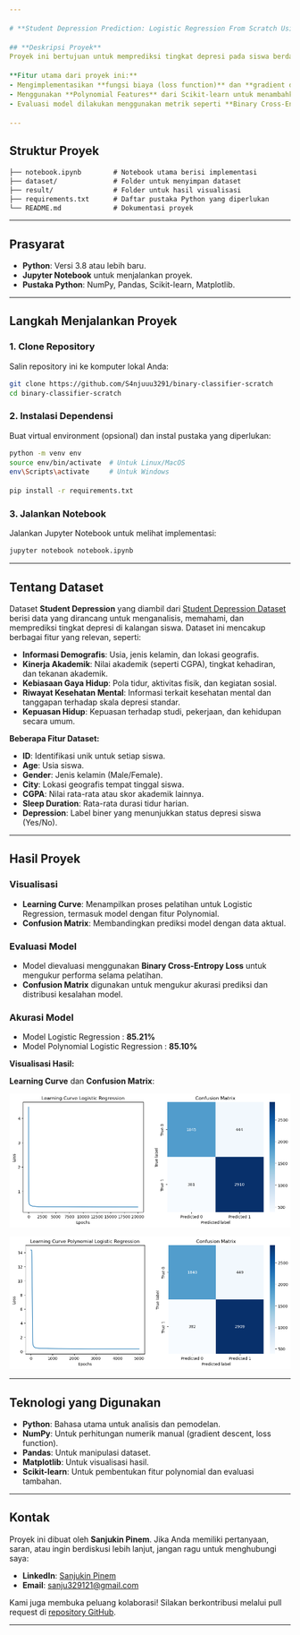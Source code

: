 ```yaml
---

# **Student Depression Prediction: Logistic Regression From Scratch Using Gradient Descent**

## **Deskripsi Proyek**
Proyek ini bertujuan untuk memprediksi tingkat depresi pada siswa berdasarkan berbagai fitur. Fokus utama adalah membangun algoritma **dari awal (from scratch)** untuk memahami konsep fundamental **machine learning**, khususnya Logistic Regression.

**Fitur utama dari proyek ini:**
- Mengimplementasikan **fungsi biaya (loss function)** dan **gradient descent** secara manual menggunakan **NumPy**.
- Menggunakan **Polynomial Features** dari Scikit-learn untuk menambahkan elemen non-linear dalam model.
- Evaluasi model dilakukan menggunakan metrik seperti **Binary Cross-Entropy Loss** dan visualisasi **Confusion Matrix**.

---
```


## **Struktur Proyek**
```
├── notebook.ipynb        # Notebook utama berisi implementasi
├── dataset/              # Folder untuk menyimpan dataset
├── result/               # Folder untuk hasil visualisasi
├── requirements.txt      # Daftar pustaka Python yang diperlukan
└── README.md             # Dokumentasi proyek
```

---

## **Prasyarat**
- **Python**: Versi 3.8 atau lebih baru.
- **Jupyter Notebook** untuk menjalankan proyek.
- **Pustaka Python**: NumPy, Pandas, Scikit-learn, Matplotlib.

---

## **Langkah Menjalankan Proyek**

### 1. Clone Repository
Salin repository ini ke komputer lokal Anda:
```bash
git clone https://github.com/S4njuuu3291/binary-classifier-scratch
cd binary-classifier-scratch
```

### 2. Instalasi Dependensi
Buat virtual environment (opsional) dan instal pustaka yang diperlukan:
```bash
python -m venv env
source env/bin/activate  # Untuk Linux/MacOS
env\Scripts\activate     # Untuk Windows

pip install -r requirements.txt
```

### 3. Jalankan Notebook
Jalankan Jupyter Notebook untuk melihat implementasi:
```bash
jupyter notebook notebook.ipynb
```

---

## **Tentang Dataset**
Dataset **Student Depression** yang diambil dari [Student Depression Dataset](https://www.kaggle.com/datasets/hopesb/student-depression-dataset/) berisi data yang dirancang untuk menganalisis, memahami, dan memprediksi tingkat depresi di kalangan siswa. Dataset ini mencakup berbagai fitur yang relevan, seperti:

- **Informasi Demografis**: Usia, jenis kelamin, dan lokasi geografis.
- **Kinerja Akademik**: Nilai akademik (seperti CGPA), tingkat kehadiran, dan tekanan akademik.
- **Kebiasaan Gaya Hidup**: Pola tidur, aktivitas fisik, dan kegiatan sosial.
- **Riwayat Kesehatan Mental**: Informasi terkait kesehatan mental dan tanggapan terhadap skala depresi standar.
- **Kepuasan Hidup**: Kepuasan terhadap studi, pekerjaan, dan kehidupan secara umum.

**Beberapa Fitur Dataset:**
- **ID**: Identifikasi unik untuk setiap siswa.
- **Age**: Usia siswa.
- **Gender**: Jenis kelamin (Male/Female).
- **City**: Lokasi geografis tempat tinggal siswa.
- **CGPA**: Nilai rata-rata atau skor akademik lainnya.
- **Sleep Duration**: Rata-rata durasi tidur harian.
- **Depression**: Label biner yang menunjukkan status depresi siswa (Yes/No).

---

## **Hasil Proyek**

### **Visualisasi**
- **Learning Curve**: Menampilkan proses pelatihan untuk Logistic Regression, termasuk model dengan fitur Polynomial.
- **Confusion Matrix**: Membandingkan prediksi model dengan data aktual.

### **Evaluasi Model**
- Model dievaluasi menggunakan **Binary Cross-Entropy Loss** untuk mengukur performa selama pelatihan.
- **Confusion Matrix** digunakan untuk mengukur akurasi prediksi dan distribusi kesalahan model.

### **Akurasi Model**
- Model Logistic Regression : **85.21%**
- Model Polynomial Logistic Regression : **85.10%**

**Visualisasi Hasil:**

**Learning Curve** dan **Confusion Matrix**:

![Learning Curve](result/logistic.png)

![Polynomial Learning Curve](result/polynomial_logistic.png)

---

## **Teknologi yang Digunakan**
- **Python**: Bahasa utama untuk analisis dan pemodelan.
- **NumPy**: Untuk perhitungan numerik manual (gradient descent, loss function).
- **Pandas**: Untuk manipulasi dataset.
- **Matplotlib**: Untuk visualisasi hasil.
- **Scikit-learn**: Untuk pembentukan fitur polynomial dan evaluasi tambahan.

---

## **Kontak**
Proyek ini dibuat oleh **Sanjukin Pinem**. Jika Anda memiliki pertanyaan, saran, atau ingin berdiskusi lebih lanjut, jangan ragu untuk menghubungi saya:
- **LinkedIn**: [Sanjukin Pinem](https://www.linkedin.com/in/sanjukin-pinem-55bb45330/)
- **Email**: sanju329121@gmail.com

Kami juga membuka peluang kolaborasi! Silakan berkontribusi melalui pull request di [repository GitHub](https://github.com/S4njuuu3291/binary-classifier-scratch).

--- 